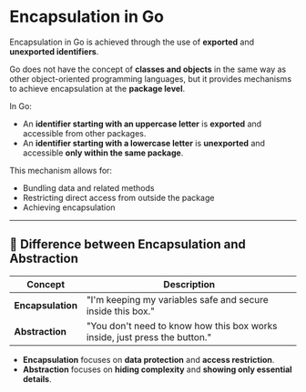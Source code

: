 # Encapsulation in Go

Encapsulation in Go is achieved through the use of **exported** and **unexported identifiers**. 

Go does not have the concept of **classes and objects** in the same way as other object-oriented programming languages, but it provides mechanisms to achieve encapsulation at the **package level**.

In Go:

- An **identifier starting with an uppercase letter** is **exported** and accessible from other packages.
- An **identifier starting with a lowercase letter** is **unexported** and accessible **only within the same package**.

This mechanism allows for:
- Bundling data and related methods
- Restricting direct access from outside the package
- Achieving encapsulation

---

## 🧠 Difference between Encapsulation and Abstraction

| Concept        | Description |
|----------------|-------------|
| **Encapsulation** | "I'm keeping my variables safe and secure inside this box." |
| **Abstraction**   | "You don't need to know how this box works inside, just press the button." |

- **Encapsulation** focuses on **data protection** and **access restriction**.
- **Abstraction** focuses on **hiding complexity** and **showing only essential details**.

